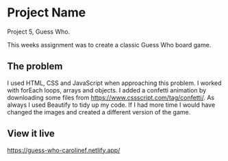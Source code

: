 # Project Name

Project 5, Guess Who.

This weeks assignment was to create a classic Guess Who board game. 

## The problem

I used HTML, CSS and JavaScript when approaching this problem. I worked with forEach loops, arrays and objects. I added a confetti animation by downloading some files from https://www.cssscript.com/tag/confetti/. As always I used Beautify to tidy up my code. If I had more time I would have changed the images and created a different version of the game.

## View it live

https://guess-who-carolinef.netlify.app/





